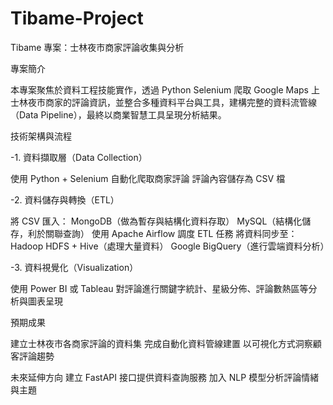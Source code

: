 # Tibame-Project 

Tibame 專案：士林夜市商家評論收集與分析

專案簡介

本專案聚焦於資料工程技能實作，透過 Python Selenium 爬取 Google Maps 上士林夜市商家的評論資訊，並整合多種資料平台與工具，建構完整的資料流管線（Data Pipeline），最終以商業智慧工具呈現分析結果。

技術架構與流程

-1.	資料擷取層（Data Collection）

  使用 Python + Selenium 自動化爬取商家評論
	 評論內容儲存為 CSV 檔

-2.	資料儲存與轉換（ETL）

 將 CSV 匯入：
	MongoDB（做為暫存與結構化資料存取）
	MySQL（結構化儲存，利於關聯查詢）
	使用 Apache Airflow 調度 ETL 任務
	將資料同步至：
	Hadoop HDFS + Hive（處理大量資料）
	Google BigQuery（進行雲端資料分析）

-3.	資料視覺化（Visualization）

 使用 Power BI 或 Tableau 對評論進行關鍵字統計、星級分佈、評論數熱區等分析與圖表呈現

 預期成果

 建立士林夜市各商家評論的資料集
 完成自動化資料管線建置
 以可視化方式洞察顧客評論趨勢

 未來延伸方向
 建立 FastAPI 接口提供資料查詢服務
 加入 NLP 模型分析評論情緒與主題
